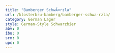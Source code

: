 ```yaml
---
title: "Bamberger SchwÃ¤rzla"
url: /klosterbru-bamberg/bamberger-schwa-rzla/
category: German Lager
style: German-Style Schwarzbier
abv: 0
ibu: 0
srm: 0
upc: 0
---
```


